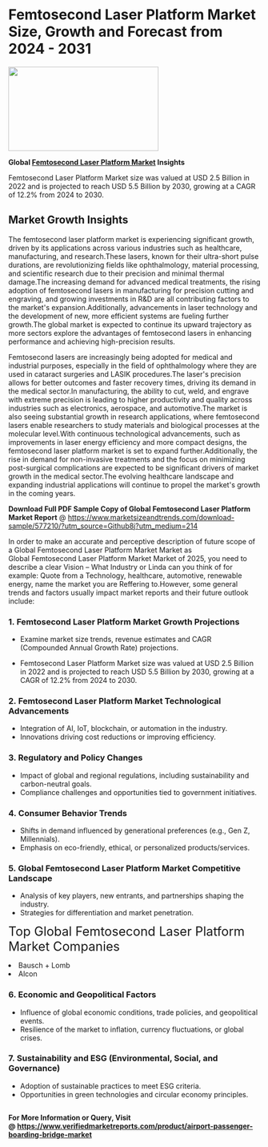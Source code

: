 <H1>Femtosecond Laser Platform Market Size, Growth and Forecast from 2024 - 2031</H1><img class="aligncenter size-medium wp-image-584254" src="https://thirdeyenews.in/wp-content/uploads/2024/09/Global-Market-Research-300x168.jpeg" alt="" width="300" height="168" /><p><strong>Global&nbsp;<a href="https://www.marketsizeandtrends.com/download-sample/577210/?utm_source=Github8j?utm_medium=214">Femtosecond Laser Platform Market</a> Insights</strong></p><p>Femtosecond Laser Platform Market size was valued at USD 2.5 Billion in 2022 and is projected to reach USD 5.5 Billion by 2030, growing at a CAGR of 12.2% from 2024 to 2030.</p><p><h2>Market Growth Insights</h2> <p>The femtosecond laser platform market is experiencing significant growth, driven by its applications across various industries such as healthcare, manufacturing, and research.These lasers, known for their ultra-short pulse durations, are revolutionizing fields like ophthalmology, material processing, and scientific research due to their precision and minimal thermal damage.The increasing demand for advanced medical treatments, the rising adoption of femtosecond lasers in manufacturing for precision cutting and engraving, and growing investments in R&D are all contributing factors to the market's expansion.Additionally, advancements in laser technology and the development of new, more efficient systems are fueling further growth.The global market is expected to continue its upward trajectory as more sectors explore the advantages of femtosecond lasers in enhancing performance and achieving high-precision results.</p> <p>Femtosecond lasers are increasingly being adopted for medical and industrial purposes, especially in the field of ophthalmology where they are used in cataract surgeries and LASIK procedures.The laser's precision allows for better outcomes and faster recovery times, driving its demand in the medical sector.In manufacturing, the ability to cut, weld, and engrave with extreme precision is leading to higher productivity and quality across industries such as electronics, aerospace, and automotive.The market is also seeing substantial growth in research applications, where femtosecond lasers enable researchers to study materials and biological processes at the molecular level.With continuous technological advancements, such as improvements in laser energy efficiency and more compact designs, the femtosecond laser platform market is set to expand further.Additionally, the rise in demand for non-invasive treatments and the focus on minimizing post-surgical complications are expected to be significant drivers of market growth in the medical sector.The evolving healthcare landscape and expanding industrial applications will continue to propel the market's growth in the coming years.</p> <p><span class=""><strong>Download Full PDF Sample Copy of Global Femtosecond Laser Platform Market Report</strong> @ <a href="https://www.marketsizeandtrends.com/download-sample/577210/?utm_source=Github8j?utm_medium=214" target="_blank">https://www.marketsizeandtrends.com/download-sample/577210/?utm_source=Github8j?utm_medium=214</a></span></p><p>In order to make an accurate and perceptive description of future scope of a Global&nbsp;Femtosecond Laser Platform Market Market as Global&nbsp;Femtosecond Laser Platform Market Market of 2025, you need to describe a clear Vision &ndash; What Industry or Linda can you think of for example: Quote from a Technology, healthcare, automotive, renewable energy, name the market you are Reffering to.However, some general trends and factors usually impact market reports and their future outlook include:</p><h3>1.&nbsp;<strong>Femtosecond Laser Platform Market Growth Projections</strong></h3><ul><li>Examine market size trends, revenue estimates and CAGR (Compounded Annual Growth Rate) projections.</li><li><p>Femtosecond Laser Platform Market size was valued at USD 2.5 Billion in 2022 and is projected to reach USD 5.5 Billion by 2030, growing at a CAGR of 12.2% from 2024 to 2030.</p></li></ul><h3>2.&nbsp;<strong>Femtosecond Laser Platform Market Technological Advancements</strong></h3><ul><li>Integration of AI, IoT, blockchain, or automation in the industry.</li><li>Innovations driving cost reductions or improving efficiency.</li></ul><h3>3.&nbsp;<strong>Regulatory and Policy Changes</strong></h3><ul><li>Impact of global and regional regulations, including sustainability and carbon-neutral goals.</li><li>Compliance challenges and opportunities tied to government initiatives.</li></ul><h3>4.&nbsp;<strong>Consumer Behavior Trends</strong></h3><ul><li>Shifts in demand influenced by generational preferences (e.g., Gen Z, Millennials).</li><li>Emphasis on eco-friendly, ethical, or personalized products/services.</li></ul><h3>5.&nbsp;<strong>Global Femtosecond Laser Platform Market Competitive Landscape</strong></h3><ul><li>Analysis of key players, new entrants, and partnerships shaping the industry.</li><li>Strategies for differentiation and market penetration.</li></ul><p data-pm-slice="1 1 []"><span style="color: inherit; font-family: inherit; font-size: 25px;">Top Global Femtosecond Laser Platform Market Companies</span></p><div class="" data-test-id=""><p><li>Bausch + Lomb</li><li> Alcon</li></p></div><h3>6.&nbsp;<strong>Economic and Geopolitical Factors</strong></h3><ul><li>Influence of global economic conditions, trade policies, and geopolitical events.</li><li>Resilience of the market to inflation, currency fluctuations, or global crises.</li></ul><h3>7.&nbsp;<strong>Sustainability and ESG (Environmental, Social, and Governance)</strong></h3><ul><li>Adoption of sustainable practices to meet ESG criteria.</li><li>Opportunities in green technologies and circular economy principles.</li></ul><h2><strong style="font-size: 14px;">For More Information or Query, Visit @&nbsp;</strong><a style="background-color: #ffffff; font-size: 14px;" href="https://www.marketsizeandtrends.com/report/femtosecond-laser-platform-market/" target="_blank">https://www.verifiedmarketreports.com/product/airport-passenger-boarding-bridge-market</a></h2>